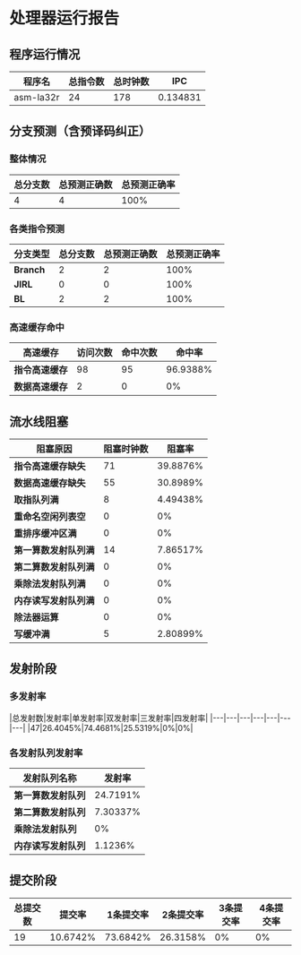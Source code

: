 # 处理器运行报告
## 程序运行情况
|程序名|总指令数|总时钟数|IPC|
|---|---|---|---|
|asm-la32r|24|178|0.134831|

## 分支预测（含预译码纠正）
### 整体情况
|总分支数|总预测正确数|总预测正确率|
|---|---|---|
|4|4|100%|

### 各类指令预测
|分支类型|总分支数|总预测正确数|总预测正确率|
|---|---|---|---|
|**Branch**| 2 | 2 | 100%|
|**JIRL**| 0 | 0 | 100%|
|**BL**| 2 | 2 | 100%|

### 高速缓存命中
|高速缓存|访问次数|命中次数|命中率|
|---|---|---|---|
|**指令高速缓存**| 98 | 95 | 96.9388%|
|**数据高速缓存**| 2 | 0 | 0%|
## 流水线阻塞
|阻塞原因|阻塞时钟数|阻塞率|
|---|---|---|
|**指令高速缓存缺失**| 71 | 39.8876%|
|**数据高速缓存缺失**| 55 | 30.8989%|
|**取指队列满**| 8 | 4.49438%|
|**重命名空闲列表空**|0 | 0%|
|**重排序缓冲区满**|0 | 0%|
|**第一算数发射队列满**|14 | 7.86517%|
|**第二算数发射队列满**|0 | 0%|
|**乘除法发射队列满**|0 | 0%|
|**内存读写发射队列满**|0 | 0%|
|**除法器运算**|0 | 0%|
|**写缓冲满**|5 | 2.80899%|

## 发射阶段
### 多发射率
|总发射数|发射率|单发射率|双发射率|三发射率|四发射率|
|---|---|---|---|---|---|---|
|47|26.4045%|74.4681%|25.5319%|0%|0%|

### 各发射队列发射率
|发射队列名称|发射率|
|---|---|
|**第一算数发射队列**|24.7191%|
|**第二算数发射队列**|7.30337%|
|**乘除法发射队列**|0%|
|**内存读写发射队列**|1.1236%|

## 提交阶段
|总提交数|提交率|1条提交率|2条提交率|3条提交率|4条提交率|
|---|---|---|---|---|---|
|19|10.6742%|73.6842%|26.3158%|0%|0%|
